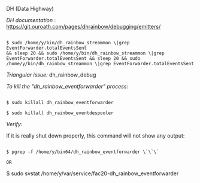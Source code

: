 DH (Data Highway)

*DH documentation* :
<https://git.ouroath.com/pages/dhrainbow/debugging/emitters/>

```

$ sudo /home/y/bin/dh_rainbow_streammon \|grep EventForwarder.totalEventsSent
&& sleep 20 && sudo /home/y/bin/dh_rainbow_streammon \|grep
EventForwarder.totalEventsSent && sleep 20 && sudo
/home/y/bin/dh_rainbow_streammon \|grep EventForwarder.totalEventsSent

```

*Triangular issue:* dh_rainbow_debug

*To kill the "dh_rainbow_eventforwarder" process:*

```

$ sudo killall dh_rainbow_eventforwarder

$ sudo killall dh_rainbow_eventdespooler

```

*Verify:*

If it is really shut down properly, this command will not show any output:

```

$ pgrep -f /home/y/bin64/dh_rainbow_eventforwarder \`\`\`

OR

```

$ sudo svstat /home/y/var/service/fac20-dh_rainbow_eventforwarder

```
